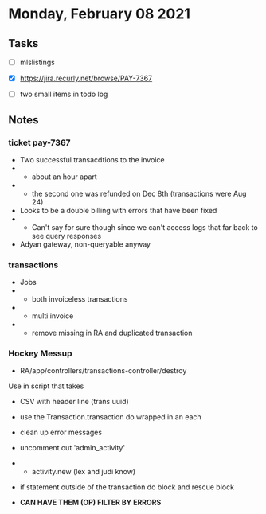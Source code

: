 # Monday, February 08 2021

## Tasks
- [ ] mlslistings
- [x] https://jira.recurly.net/browse/PAY-7367
- [ ] two small items in todo log


## Notes
### ticket pay-7367
* Two successful transacdtions to the invoice
* * about an hour apart
* * the second one was refunded on Dec 8th (transactions were Aug 24)
* Looks to be a double billing with errors that have been fixed
* * Can't say for sure though since we can't access logs that far back to see query responses
* Adyan gateway, non-queryable anyway


### transactions
* Jobs
* * both invoiceless transactions
* * multi invoice
* * remove missing in RA and duplicated transaction

### Hockey Messup
* RA/app/controllers/transactions-controller/destroy

Use in script that takes
* CSV with header line (trans uuid)
* use the Transaction.transaction do wrapped in an each
* clean up error messages
* uncomment out 'admin_activity'
* * activity.new (lex and judi know)
* if statement outside of the transaction do block and rescue block


* **CAN HAVE THEM (OP) FILTER BY ERRORS**